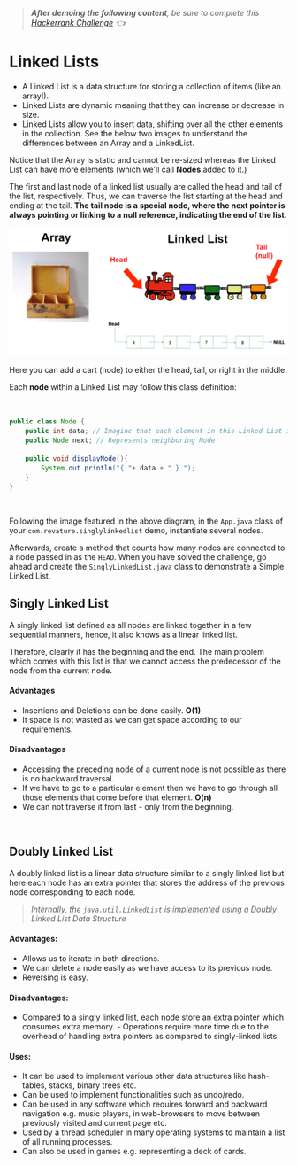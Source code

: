 > ***After demoing the following content**, be sure to complete this [Hackerrank Challenge](https://www.hackerrank.com/challenges/30-linked-list/problem) 👈*

# Linked Lists
- A Linked List is a data structure for storing a collection of items (like an array!).  
- Linked Lists are dynamic meaning that they can increase or decrease in size. 
- Linked Lists allow you to insert data, shifting over all the other elements in the collection. See the below two images to understand the differences between an Array and a LinkedList.

Notice that the Array is static and cannot be re-sized whereas the Linked List can have more elements (which we'll call **Nodes** added to it.)

The first and last node of a linked list usually are called the head and tail of the list, respectively. Thus, we can traverse the list starting at the head and ending at the tail. **The tail node is a special node, where the next pointer is always pointing or linking to a null reference, indicating the end of the list.**

<img src="imgs/arr-link.png">

Here you can add a cart (node) to either the head, tail, or right in the middle.

Each **node** within a Linked List may follow this class definition:

<br>

```java
public class Node {
	public int data; // Imagine that each element in this Linked List is an Integer
	public Node next; // Represents neighboring Node
	
	public void displayNode(){
		System.out.println("{ "+ data + " } ");
	}
}
```

<br>

Following the image featured in the above diagram, in the `App.java` class of your `com.revature.singlylinkedlist` demo, instantiate several nodes.

Afterwards, create a method that counts how many nodes are connected to a node passed in as the `HEAD`.  When you have solved the challenge, go ahead and create the `SinglyLinkedList.java` class to demonstrate a Simple Linked List.

## Singly Linked List
A singly linked list defined as all nodes are linked together in a few sequential manners, hence, it also knows as a linear linked list.

Therefore, clearly it has the beginning and the end. The main problem which comes with this list is that we cannot access the predecessor of the node from the current node.

#### Advantages
- Insertions and Deletions can be done easily. **O(1)**
- It space is not wasted as we can get space according to our requirements.

#### Disadvantages
- Accessing the preceding node of a current node is not possible as there is no backward traversal.
-  If we have to go to a particular element then we have to go through all those elements that come before that element. **O(n)**
-  We can not traverse it from last - only from the beginning.

<br>

## Doubly Linked List
A doubly linked list is a linear data structure similar to a singly linked list but here each node has an extra pointer that stores the address of the previous node corresponding to each node.

> *Internally, the `java.util.LinkedList` is implemented using a Doubly Linked List Data Structure*

#### Advantages:
- Allows us to iterate in both directions.
- We can delete a node easily as we have access to its previous node.
- Reversing is easy.
 
#### Disadvantages:
- Compared to a singly linked list, each node store an extra pointer which consumes extra memory. 	- Operations require more time due to the overhead of handling extra pointers as compared to singly-linked lists.

#### Uses:
- It can be used to implement various other data structures like hash-tables, stacks, binary trees etc.
- Can be used to implement functionalities such as undo/redo.
- Can be used in any software which requires forward and backward navigation e.g. music players, in web-browsers to move between previously visited and current page etc.
- Used by a thread scheduler in many operating systems to maintain a list of all running processes.
- Can also be used in games e.g. representing a deck of cards. 
